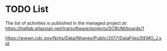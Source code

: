 # TODO List

The list of activities is published in the managed project at:
https://halllab.atlassian.net/jira/software/projects/SCRUM/boards/1

https://wwwn.cdc.gov/Nchs/Data/Nhanes/Public/2017/DataFiles/DEMO_J.xpt
